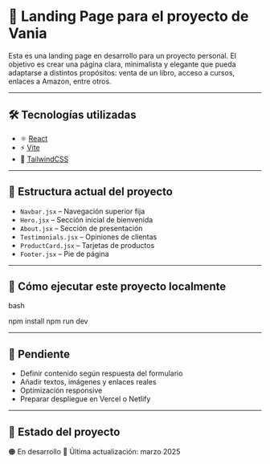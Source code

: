# 🌿 Landing Page para el proyecto de Vania

Esta es una landing page en desarrollo para un proyecto personal. El objetivo es crear una página clara, minimalista y elegante que pueda adaptarse a distintos propósitos: venta de un libro, acceso a cursos, enlaces a Amazon, entre otros.

---

## 🛠 Tecnologías utilizadas

- ⚛️ [React](https://reactjs.org/)
- ⚡ [Vite](https://vitejs.dev/)
- 🎨 [TailwindCSS](https://tailwindcss.com/)

---

## 📁 Estructura actual del proyecto

- `Navbar.jsx` – Navegación superior fija
- `Hero.jsx` – Sección inicial de bienvenida
- `About.jsx` – Sección de presentación
- `Testimonials.jsx` – Opiniones de clientas
- `ProductCard.jsx` – Tarjetas de productos
- `Footer.jsx` – Pie de página

---

## 🚀 Cómo ejecutar este proyecto localmente

bash

npm install
npm run dev

---

## 🔧 Pendiente

- Definir contenido según respuesta del formulario
- Añadir textos, imágenes y enlaces reales
- Optimización responsive
- Preparar despliegue en Vercel o Netlify

---

## 📌 Estado del proyecto

🟠 En desarrollo
📅 Última actualización: marzo 2025